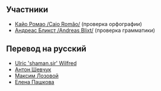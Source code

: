 ## Участники

 - [Кайо Ромао /Caio Romão/][1] (проверка орфографии)
 - [Андреас Бликст /Andreas Blixt/][2] (проверка грамматики)

## Перевод на русский

 - [Ulric 'shaman.sir' Wilfred][3]
 - [Антон Шевчук][4]
 - [Максим Лозовой][5]
 - [Елена Пашкова][6]

[1]: https://github.com/caio
[2]: https://github.com/blixt
[3]: http://shamansir.madfire.net/
[4]: http://anton.shevchuk.name/
[5]: http://nixsolutions.com/
[6]: http://nixsolutions.com/

